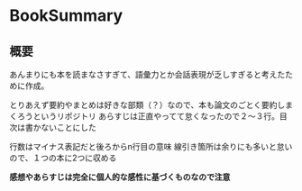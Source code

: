# BookSummary

## 概要

あんまりにも本を読まなさすぎて、語彙力とか会話表現が乏しすぎると考えたために作成。

とりあえず要約やまとめは好きな部類（？）なので、本も論文のごとく要約しまくろうというリポジトリ
あらすじは正直やってて怠くなったので２～３行。目次は書かないことにした

行数はマイナス表記だと後ろからn行目の意味
線引き箇所は余りにも多いと怠いので、１つの本に2つに収める

**感想やあらすじは完全に個人的な感性に基づくものなので注意**
